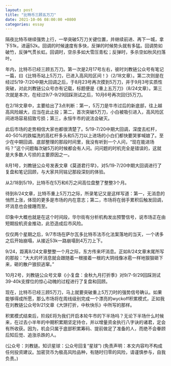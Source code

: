 ```yaml
---
layout: post
title: "比特币三顾五万刀"
date: 2021-10-06 08:00:00 +0800
categories: essay
---
```


隔夜比特币继续强势上行，一举突破5万刀关键位置，并继续前进、再下一城，拿下51k，进逼52k。回调的时候速度有多快，反弹的时候势头就有多猛。回调势如破竹，反弹气贯长虹。回调时，空杀多如大雪压青松；反弹时，多杀空如秋风扫落叶。

年内，比特币已经三顾五万刀。第一次是2月17号左右，彼时刘教链公众号有笔记一篇，曰《比特币站上5万刀，已进入高风险区间！》（2/18文章）。第二次则是在经过5/19-7/20中期大回调之后，于8月23号再次摸到5万刀，并于9月3号实质性突破，对此刘教链公众号亦有记载，标题便是《重上五万刀》（8/24文章）。第三次就是本次，在经过9/7-9/29回踩测试之后，10月6号再次回归5万刀。

在2/18文章中，主要给出了3点判断：第一，5万刀是牛市过后的新底部，往上越高风险越大，应当在此止投；第二，首次突破5万刀，小白被吸引进入，高风险区间进场容易招致亏损；第三，永恒牛市的说法会破灭。

此后市场的走势相信大家也都很清楚了。5/19-7/20中期大回调，深度去杠杆，40-50%的跌幅洗的高杠杆多头和5万刀以上进场的小白们都快要哭爹喊娘了。至少在中期回调、底部整理的那段时间里，我没有听到一个人问，“现在能进场吗？”这个问题每次破5万的时候都会有人问。问问题的时机完全是错误的，这就是大多数人亏损的主要原因之一。

8月1号，刘教链公众号发表文章《莫道君行早》，对5/19-7/20中期大回调进行了复盘和笔记回顾，与大家共同铭记那段深刻的体验。

从2/18到5/19，比特币在5万和6万之间高位盘整了整整3个月。

待到8/24文章，比特币重上5万刀之际，所录笔记又是这样写道：第一，无消息的悄然上涨，体现的更多是市场的内在意志；第二，市场将在弱手累积后触发回调，坏消息也会接踵而至。

印象中大概也就是在这个时间段，华尔街有分析机构发出预警信号，说市场正在由短期投机资金推动，此恐造成后市风险。

仅仅两个星期之后，9/7市场在萨尔瓦多比特币法币化法案落地的当天，一个诱多之后开始崩塌，从接近53k一路崩塌到4万刀上下。

9/24，距离8/24文章整整一个月之际，东方传来坏消息。正如8/24文章末尾所写的那般：“大大的坏消息就会跟随着一根接着一根的大阴线像冰雹一样地狠狠砸下来，砸的散户狼狈逃窜。”

10月2号，刘教链公众号文章《小复盘：金秋九月打折季》对9/7-9/29回踩测试39-40k支撑位的惊心动魄的过程进行了复盘和回顾。

现在，比特币已经三顾5万刀，马上就要突破重上5万刀时的强势信号确认。如果能够得成所愿，那么市场将在周线级别完成一个漂亮的wyckoff积累模式，正如我在刘教链公众号9/21文章《大饼打折，中秋快乐》中所写的那样。

积累模式结束后，阶段E将为我们开启本轮牛市的下半场吗？无论下半场什么时候来，在过去小半年的中期积累期坚定持仓，并以增量资金执行八字诀的诸君，定会有所收获。因为，机会只属于底部积累筹码、提前做足了准备的人，而绝不会眷顾后知后觉、追涨杀跌的人。

(公众号：刘教链。知识星球：公众号回复“星球”)
(免责声明：本文内容均不构成任何投资建议。加密货币为极高风险品种，有随时归零的风险，请谨慎参与，自我负责。)
